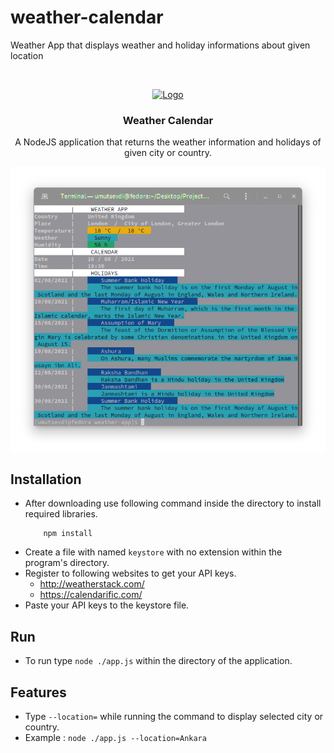 # weather-calendar
Weather App that displays weather and holiday informations about given location


<br />
<p align="center">
  <a href="https://github.com/Weather">
    <img src="https://img.icons8.com/color/80/nodejs.png" alt="Logo" width="80" height="80">
  </a>
  
  <h3 align="center">Weather Calendar</h3>
  
  <p align="center">A NodeJS application that returns the weather information and holidays of given city or country.</p>
  <p align="center"><img src="screenshots/Screenshot%20from%202021-08-16%2020-26-05.png">
</p>

## Installation
* After downloading use following command inside the directory to install required libraries.
    ```
        npm install
    ```
* Create a file with named `keystore` with no extension within the program's directory.
* Register to following websites to get your API keys.
    * http://weatherstack.com/
    * https://calendarific.com/
* Paste your API keys to the keystore file.

## Run
* To run type `node ./app.js` within the directory of the application.


## Features
* Type `--location=` while running the command to display selected city or country.
* Example : `node ./app.js --location=Ankara`
